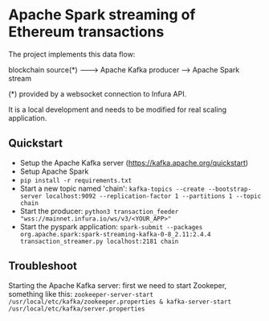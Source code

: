 # Apache Spark streaming of Ethereum transactions

The project implements this data flow:

blockchain source(*) ---> Apache Kafka producer --> Apache Spark stream

(*) provided by a websocket connection to Infura API.

It is a local development and needs to be modified for real scaling application.

## Quickstart

- Setup the Apache Kafka server (https://kafka.apache.org/quickstart)
- Setup Apache Spark
- `pip install -r requirements.txt`
- Start a new topic named 'chain':
```kafka-topics --create --bootstrap-server localhost:9092 --replication-factor 1 --partitions 1 --topic chain```
- Start the producer:
```python3 transaction_feeder "wss://mainnet.infura.io/ws/v3/<YOUR_APP>"```
- Start the pyspark application:
```spark-submit --packages org.apache.spark:spark-streaming-kafka-0-8_2.11:2.4.4 transaction_streamer.py localhost:2181 chain```

## Troubleshoot
Starting the Apache Kafka server: first we need to start Zookeper, something like this:
`zookeeper-server-start /usr/local/etc/kafka/zookeeper.properties & kafka-server-start /usr/local/etc/kafka/server.properties`